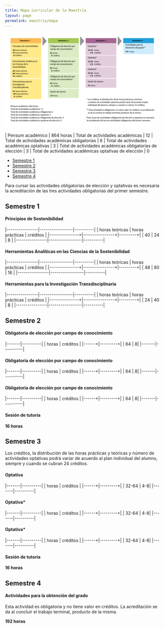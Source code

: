 ```yaml
---
title: Mapa curricular de la Maestría
layout: page
permalink: maestria/mapa
---
```


![mapa_curricular](/assets/mapa_curricular.png)

| Pensum académico                                         | 864 horas
| Total de actividades académicas                          | 12
| Total de actividades académicas obligatorias             | 6
| Total de actividades académicas optativas                | 3
| Total de actividades académicas obligatorias de elección | 3
| Total de actividades académicas optativas de elección    | 0




 - [Semestre 1](#semestre-1)
 - [Semestre 2](#semestre-2)
 - [Semestre 3](#semestre-3)
 - [Semestre 4](#semestre-4)

Para cursar las actividades obligatorias de elección y optativas es necesaria la acreditación de las tres actividades obligatorias del primer semestre.

## Semestre 1

#### Principios de Sostenibilidad

|----------------|-----------------|----------|
| horas teóricas | horas prácticas | créditos |
|---------------+|----------------+|---------+|
|             40 |              24 |        8 |
|----------------|-----------------|----------|

#### Herramientas Analíticas en las Ciencias de la Sostenibilidad

|----------------|-----------------|----------|
| horas teóricas | horas prácticas | créditos |
|---------------+|----------------+|---------+|
|             48 |              80 |       16 |
|----------------|-----------------|----------|

#### Herramientas para la Investigación Transdisciplinaria

|----------------|-----------------|----------|
| horas teóricas | horas prácticas | créditos |
|---------------+|----------------+|---------+|
|             24 |              40 |        8 |
|----------------|-----------------|----------|



## Semestre 2

#### Obligatoria de elección por campo de conocimiento

|-------|----------|
| horas | créditos |
|------+|---------+|
|    64 |         8|
|-------|----------|

#### Obligatoria de elección por campo de conocimiento

|-------|----------|
| horas | créditos |
|------+|---------+|
|    64 |         8|
|-------|----------|

#### Obligatoria de elección por campo de conocimiento

|-------|----------|
| horas | créditos |
|------+|---------+|
|    64 |         8|
|-------|----------|

#### Sesión de tutoría

**16 horas**



## Semestre 3

Los créditos, la distribución de las horas prácticas y teóricas y
número de actividades optativas podrá variar de acuerdo al plan
individual del alumno, siempre y cuando se cubran 24 créditos.


#### Optativa

|-------|----------|
| horas | créditos |
|------+|---------+|
| 32-64 |       4-8|
|-------|----------|


#### Optativa*

|-------|----------|
| horas | créditos |
|------+|---------+|
| 32-64 |       4-8|
|-------|----------|


#### Optativa*


|-------|----------|
| horas | créditos |
|------+|---------+|
| 32-64 |       4-8|
|-------|----------|


#### Sesión de tutoría

**16 horas**


## Semestre 4

#### Actividades para la obtención del grado

Esta actividad es obligatoria y no tiene valor en créditos. La
acreditación se da al concluir el trabajo terminal, producto de la
misma.

**192 horas**
